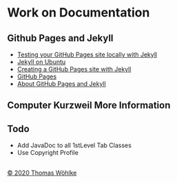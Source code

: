 # Work on Documentation

## Github Pages and Jekyll
* [Testing your GitHub Pages site locally with Jekyll](https://help.github.com/en/github/working-with-github-pages/testing-your-github-pages-site-locally-with-jekyll)
* [Jekyll on Ubuntu](https://jekyllrb.com/docs/installation/ubuntu/)
* [Creating a GitHub Pages site with Jekyll](https://help.github.com/en/github/working-with-github-pages/creating-a-github-pages-site-with-jekyll)
* [GitHub Pages](https://jekyllrb.com/docs/github-pages/)
* [About GitHub Pages and Jekyll](https://help.github.com/en/github/working-with-github-pages/about-github-pages-and-jekyll)

## Computer Kurzweil More Information

## Todo
* Add JavaDoc to all 1stLevel Tab Classes
* Use Copyright Profile

##
[&copy; 2020 Thomas W&ouml;hlke](../../LICENSE.code.md)
